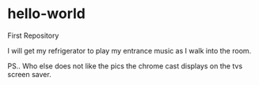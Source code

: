 # hello-world
First Repository 

I will get my refrigerator to 
play my entrance music as I walk into the room.

PS.. Who else does not like the pics the chrome cast displays on the tvs screen saver.
